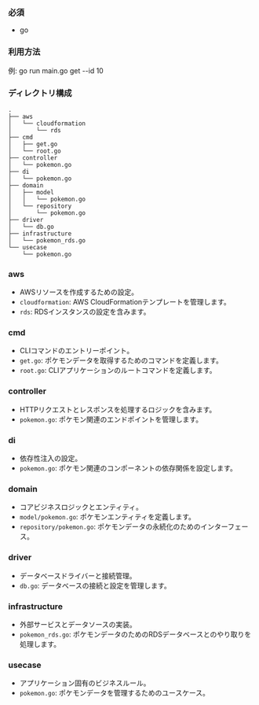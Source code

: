 ### 必須
- go

### 利用方法
例: go run main.go get --id 10


### ディレクトリ構成
```
.
├── aws
│   └── cloudformation
│       └── rds
├── cmd
│   ├── get.go
│   └── root.go
├── controller
│   └── pokemon.go
├── di
│   └── pokemon.go
├── domain
│   ├── model
│   │   └── pokemon.go
│   └── repository
│       └── pokemon.go
├── driver
│   └── db.go
├── infrastructure
│   └── pokemon_rds.go
└── usecase
    └── pokemon.go
```

### aws
- AWSリソースを作成するための設定。
- `cloudformation`: AWS CloudFormationテンプレートを管理します。
- `rds`: RDSインスタンスの設定を含みます。

### cmd
- CLIコマンドのエントリーポイント。
- `get.go`: ポケモンデータを取得するためのコマンドを定義します。
- `root.go`: CLIアプリケーションのルートコマンドを定義します。

### controller
- HTTPリクエストとレスポンスを処理するロジックを含みます。
- `pokemon.go`: ポケモン関連のエンドポイントを管理します。

### di
- 依存性注入の設定。
- `pokemon.go`: ポケモン関連のコンポーネントの依存関係を設定します。

### domain
- コアビジネスロジックとエンティティ。
- `model/pokemon.go`: ポケモンエンティティを定義します。
- `repository/pokemon.go`: ポケモンデータの永続化のためのインターフェース。

### driver
- データベースドライバーと接続管理。
- `db.go`: データベースの接続と設定を管理します。

### infrastructure
- 外部サービスとデータソースの実装。
- `pokemon_rds.go`: ポケモンデータのためのRDSデータベースとのやり取りを処理します。

### usecase
- アプリケーション固有のビジネスルール。
- `pokemon.go`: ポケモンデータを管理するためのユースケース。